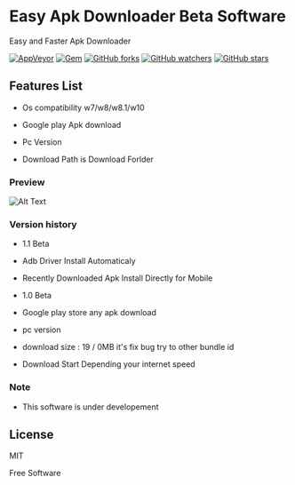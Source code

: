 # Easy Apk Downloader Beta Software
Easy and Faster Apk Downloader 


[![AppVeyor](https://img.shields.io/appveyor/ci/gruntjs/grunt.svg)](https://github.com/irshadpathan/EasyApkDownloaderSoftware)
[![Gem](https://img.shields.io/gem/dt/rails.svg)](https://github.com/irshadpathan/EasyApkDownloaderSoftware)
[![GitHub forks](https://img.shields.io/github/forks/badges/shields.svg?style=social&label=Fork)](https://github.com/irshadpathan/EasyApkDownloaderSoftware)
[![GitHub watchers](https://img.shields.io/github/watchers/badges/shields.svg?style=social&label=Watch)](https://github.com/irshadpathan/EasyApkDownloaderSoftware)
[![GitHub stars](https://img.shields.io/github/stars/badges/shields.svg?style=social&label=Stars)](https://github.com/irshadpathan/EasyApkDownloaderSoftware)


## Features List

- Os compatibility w7/w8/w8.1/w10

- Google play Apk download

- Pc Version 

- Download Path is Download Forlder

### Preview

![Alt Text](https://media.giphy.com/media/3o752eLBYyyjUnOYqA/giphy.gif)


### Version history

- 1.1 Beta

* Adb Driver Install Automaticaly 

* Recently Downloaded Apk Install Directly for Mobile

- 1.0 Beta

* Google play store any apk download 

* pc version

*  download size : 19 / 0MB it's fix bug try to other bundle id

* Download Start Depending your internet speed

### Note
* This software is under developement


License
----

MIT


Free Software

